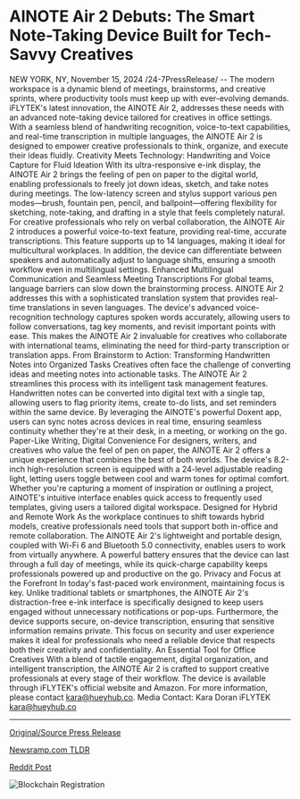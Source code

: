 # AINOTE Air 2 Debuts: The Smart Note-Taking Device Built for Tech-Savvy Creatives

NEW YORK, NY, November 15, 2024 /24-7PressRelease/ -- The modern workspace is a dynamic blend of meetings, brainstorms, and creative sprints, where productivity tools must keep up with ever-evolving demands. iFLYTEK's latest innovation, the AINOTE Air 2, addresses these needs with an advanced note-taking device tailored for creatives in office settings. With a seamless blend of handwriting recognition, voice-to-text capabilities, and real-time transcription in multiple languages, the AINOTE Air 2 is designed to empower creative professionals to think, organize, and execute their ideas fluidly.  Creativity Meets Technology: Handwriting and Voice Capture for Fluid Ideation With its ultra-responsive e-ink display, the AINOTE Air 2 brings the feeling of pen on paper to the digital world, enabling professionals to freely jot down ideas, sketch, and take notes during meetings. The low-latency screen and stylus support various pen modes—brush, fountain pen, pencil, and ballpoint—offering flexibility for sketching, note-taking, and drafting in a style that feels completely natural.  For creative professionals who rely on verbal collaboration, the AINOTE Air 2 introduces a powerful voice-to-text feature, providing real-time, accurate transcriptions. This feature supports up to 14 languages, making it ideal for multicultural workplaces. In addition, the device can differentiate between speakers and automatically adjust to language shifts, ensuring a smooth workflow even in multilingual settings.  Enhanced Multilingual Communication and Seamless Meeting Transcriptions For global teams, language barriers can slow down the brainstorming process. AINOTE Air 2 addresses this with a sophisticated translation system that provides real-time translations in seven languages. The device's advanced voice-recognition technology captures spoken words accurately, allowing users to follow conversations, tag key moments, and revisit important points with ease. This makes the AINOTE Air 2 invaluable for creatives who collaborate with international teams, eliminating the need for third-party transcription or translation apps.  From Brainstorm to Action: Transforming Handwritten Notes into Organized Tasks Creatives often face the challenge of converting ideas and meeting notes into actionable tasks. The AINOTE Air 2 streamlines this process with its intelligent task management features. Handwritten notes can be converted into digital text with a single tap, allowing users to flag priority items, create to-do lists, and set reminders within the same device. By leveraging the AINOTE's powerful Doxent app, users can sync notes across devices in real time, ensuring seamless continuity whether they're at their desk, in a meeting, or working on the go.  Paper-Like Writing, Digital Convenience For designers, writers, and creatives who value the feel of pen on paper, the AINOTE Air 2 offers a unique experience that combines the best of both worlds. The device's 8.2-inch high-resolution screen is equipped with a 24-level adjustable reading light, letting users toggle between cool and warm tones for optimal comfort. Whether you're capturing a moment of inspiration or outlining a project, AINOTE's intuitive interface enables quick access to frequently used templates, giving users a tailored digital workspace.  Designed for Hybrid and Remote Work As the workplace continues to shift towards hybrid models, creative professionals need tools that support both in-office and remote collaboration. The AINOTE Air 2's lightweight and portable design, coupled with Wi-Fi 6 and Bluetooth 5.0 connectivity, enables users to work from virtually anywhere. A powerful battery ensures that the device can last through a full day of meetings, while its quick-charge capability keeps professionals powered up and productive on the go.  Privacy and Focus at the Forefront In today's fast-paced work environment, maintaining focus is key. Unlike traditional tablets or smartphones, the AINOTE Air 2's distraction-free e-ink interface is specifically designed to keep users engaged without unnecessary notifications or pop-ups. Furthermore, the device supports secure, on-device transcription, ensuring that sensitive information remains private. This focus on security and user experience makes it ideal for professionals who need a reliable device that respects both their creativity and confidentiality.  An Essential Tool for Office Creatives With a blend of tactile engagement, digital organization, and intelligent transcription, the AINOTE Air 2 is crafted to support creative professionals at every stage of their workflow. The device is available through iFLYTEK's official website and Amazon.  For more information, please contact kara@hueyhub.co.   Media Contact:  Kara Doran iFLYTEK kara@hueyhub.co 

---

[Original/Source Press Release](https://www.24-7pressrelease.com/press-release/516264/ainote-air-2-debuts-the-smart-note-taking-device-built-for-tech-savvy-creatives)
                    

[Newsramp.com TLDR](https://newsramp.com/curated-news/iflytek-launches-ainote-air-2-the-ultimate-note-taking-device-for-creative-professionals/734684483900533f9ca0808b1d536aff) 

 



[Reddit Post](https://www.reddit.com/r/technology_press/comments/1gu3bof/iflytek_launches_ainote_air_2_the_ultimate/) 



![Blockchain Registration](https://cdn.newsramp.app/24-7PressRelease/qrcode/2411/18/rainZJsG.webp)